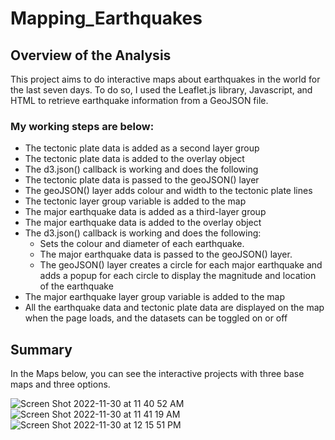 # Mapping_Earthquakes
## Overview of the Analysis
This project aims to do interactive maps about earthquakes in the world for the last seven days. To do so, I used the Leaflet.js library, Javascript, and HTML to retrieve earthquake information from a GeoJSON file.

### My working steps are below:
- The tectonic plate data is added as a second layer group
- The tectonic plate data is added to the overlay object
- The d3.json() callback is working and does the following
 - The tectonic plate data is passed to the geoJSON() layer
 - The geoJSON() layer adds colour and width to the tectonic plate lines
 - The tectonic layer group variable is added to the map
- The major earthquake data is added as a third-layer group 
- The major earthquake data is added to the overlay object
- The d3.json() callback is working and does the following:
    - Sets the colour and diameter of each earthquake.
    - The major earthquake data is passed to the geoJSON() layer.
    - The geoJSON() layer creates a circle for each major earthquake and adds a popup for each circle to display the magnitude and location of the     earthquake
- The major earthquake layer group variable is added to the map
- All the earthquake data and tectonic plate data are displayed on the map when the page loads, and the datasets can be toggled on or off

## Summary
In the Maps below, you can see the interactive projects with three base maps and three options.

![Screen Shot 2022-11-30 at 11 40 52 AM](https://user-images.githubusercontent.com/111788394/204863825-827da64e-d630-4869-8acc-17ae316224e8.png)
![Screen Shot 2022-11-30 at 11 41 19 AM](https://user-images.githubusercontent.com/111788394/204864018-4c9c2b4e-73e7-42a5-b8d9-aeb99de46e11.png)
![Screen Shot 2022-11-30 at 12 15 51 PM](https://user-images.githubusercontent.com/111788394/204864536-fb16588d-f70c-4ede-a390-40dacf0b35cc.png)

